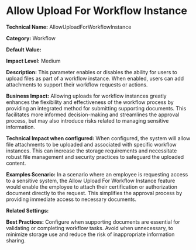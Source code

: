 # Allow Upload For Workflow Instance

**Technical Name:** AllowUploadForWorkflowInstance

**Category:** Workflow

**Default Value:**

**Impact Level:** Medium

**Description:** This parameter enables or disables the ability for users to upload files as part of a workflow instance. When enabled, users can add attachments to support their workflow requests or actions.

**Business Impact:** Allowing uploads for workflow instances greatly enhances the flexibility and effectiveness of the workflow process by providing an integrated method for submitting supporting documents. This facilitates more informed decision-making and streamlines the approval process, but may also introduce risks related to managing sensitive information.

**Technical Impact when configured:** When configured, the system will allow file attachments to be uploaded and associated with specific workflow instances. This can increase the storage requirements and necessitate robust file management and security practices to safeguard the uploaded content.

**Examples Scenario:** In a scenario where an employee is requesting access to a sensitive system, the Allow Upload For Workflow Instance feature would enable the employee to attach their certification or authorization document directly to the request. This simplifies the approval process by providing immediate access to necessary documents.

**Related Settings:**

**Best Practices:** Configure when supporting documents are essential for validating or completing workflow tasks. Avoid when unnecessary, to minimize storage use and reduce the risk of inappropriate information sharing.